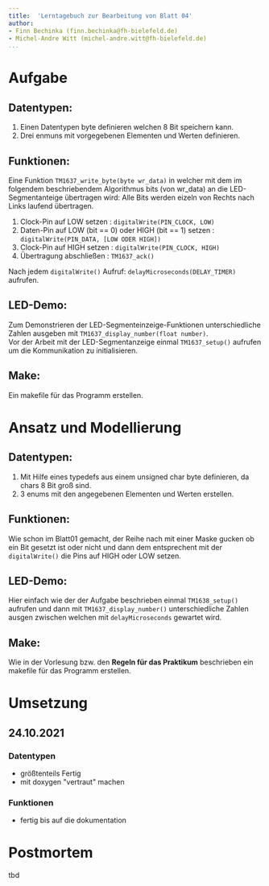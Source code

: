```yaml
---
title:  'Lerntagebuch zur Bearbeitung von Blatt 04'
author:
- Finn Bechinka (finn.bechinka@fh-bielefeld.de)
- Michel-Andre Witt (michel-andre.witt@fh-bielefeld.de)
...
```


# Aufgabe

<!--
Bitte hier die zu lösende Aufgabe kurz in eigenen Worten beschreiben.
-->

## Datentypen:
1. Einen Datentypen byte definieren welchen 8 Bit speichern kann.
2. Drei enmuns mit vorgegebenen Elementen und Werten definieren.

## Funktionen:
Eine Funktion ```TM1637_write_byte(byte wr_data)``` in welcher mit dem im folgendem beschriebendem Algorithmus bits (von wr_data) an die LED-Segmentanteige übertragen wird:
Alle Bits werden eizeln von Rechts nach Links laufend übertragen.

1. Clock-Pin auf LOW setzen : ```digitalWrite(PIN_CLOCK, LOW)```
2. Daten-Pin auf LOW (bit == 0) oder HIGH (bit == 1) setzen : ```digitalWrite(PIN_DATA, [LOW ODER HIGH])```
3. Clock-Pin auf HIGH setzen : ```digitalWrite(PIN_CLOCK, HIGH)```
4. Übertragung abschließen : ```TM1637_ack()```

Nach jedem ```digitalWrite()``` Aufruf: ```delayMicroseconds(DELAY_TIMER)``` aufrufen.

## LED-Demo:
Zum Demonstrieren der LED-Segmenteinzeige-Funktionen unterschiedliche Zahlen ausgeben mit ```TM1637_display_number(float number)```.  
Vor der Arbeit mit der LED-Segmentanzeige einmal ```TM1637_setup()``` aufrufen um die Kommunikation zu initialisieren.

## Make:
Ein makefile für das Programm erstellen.

# Ansatz und Modellierung

<!--
Bitte hier den Lösungsansatz kurz beschreiben:
-   Wie sollte die Aufgabe gelöst werden?
-   Welche Techniken wollten Sie einsetzen?
-   Wie sah Ihre Modellierung aus (UML-Diagramm)?
-   Worauf müssen Sie konkret achten?
-->

## Datentypen:
1. Mit Hilfe eines typedefs aus einem unsigned char byte definieren, da chars 8 Bit groß sind.
2. 3 enums mit den angegebenen Elementen und Werten erstellen.

## Funktionen:
Wie schon im Blatt01 gemacht, der Reihe nach mit einer Maske gucken ob ein Bit gesetzt ist oder nicht und dann dem entsprechent mit der ```digitalWrite()``` die Pins auf HIGH oder LOW setzen.

## LED-Demo:
Hier einfach wie der der Aufgabe beschrieben einmal ```TM1638_setup()``` aufrufen und dann mit ```TM1637_display_number()``` unterschiedliche Zahlen ausgen zwischen welchen mit ```delayMicroseconds``` gewartet wird.

## Make:
Wie in der Vorlesung bzw. den __Regeln für das Praktikum__ beschrieben ein makefile für das Programm erstellen.


# Umsetzung

<!--
Bitte hier die Umsetzung der Lösung kurz beschreiben:
-   Was haben Sie gemacht,
-   an welchem Datum haben sie es gemacht,
-   wie lange hat es gedauert,
-   was war das Ergebnis?
-->

## 24.10.2021
### Datentypen
- größtenteils Fertig
- mit doxygen "vertraut" machen
### Funktionen
- fertig bis auf die dokumentation


# Postmortem

<!--
Bitte blicken Sie auf die Aufgabe, Ihren Lösungsansatz und die Umsetzung
kritisch zurück:
-   Was hat funktioniert, was nicht? Würden Sie noch einmal so vorgehen?
-   Welche Probleme sind bei der Umsetzung Ihres Lösungsansatzes aufgetreten?
-   Wie haben Sie die Probleme letztlich gelöst?
-->

tbd
